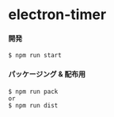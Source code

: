 # electron-timer

#### 開発

```
$ npm run start
```

#### パッケージング & 配布用

```
$ npm run pack
or 
$ npm run dist
```
